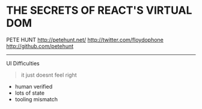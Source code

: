 THE SECRETS OF REACT'S VIRTUAL DOM
==================================

PETE HUNT
http://petehunt.net/
http://twitter.com/floydophone
http://github.com/petehunt

---

UI Difficulties

> it just doesnt feel right

- human verified
- lots of state
- tooling mismatch

